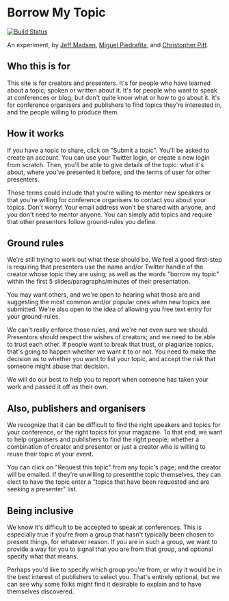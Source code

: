 # Borrow My Topic

[![Build Status](https://travis-ci.org/assertchris/borrow-my-topic.svg?branch=master)](https://travis-ci.org/assertchris/borrow-my-topic)

An experiment, by [Jeff Madsen](https://twitter.com/codebyjeff), [Miguel Piedrafita](https://twitter.com/m1guelpf), and [Christopher Pitt](https://twitter.com/assertchris).

## Who this is for

This site is for creators and presenters. It's for people who have learned about a topic; spoken or written about it. It's for people who want to speak at conferences or blog; but don't quite know what or how to go about it. It's for conference organisers and publishers to find topics they're interested in, and the people willing to produce them.

## How it works

If you have a topic to share, click on "Submit a topic". You'll be asked to create an account. You can use your Twitter login, or create a new login from scratch. Then, you'll be able to give details of the topic: what it's about, where you've presented it before, and the terms of user for other presenters.

Those terms could include that you're willing to mentor new speakers or that you're willing for conference organisers to contact you about your topics. Don't worry! Your email address won't be shared with anyone, and you don't need to mentor anyone. You can simply add topics and require that other presentors follow ground-rules you define. 

## Ground rules

We're still trying to work out what these should be. We feel a good first-step is requiring that presenters use the name and/or Twitter handle of the creator whose topic they are using; as well as the words "borrow my topic" within the first 5 slides/paragraphs/minutes of their presentation.

You may want others, and we're open to hearing what those are and suggesting the most common and/or popular ones when new topics are submitted. We're also open to the idea of allowing you free text entry for your ground-rules. 

We can't really enforce those rules, and we're not even sure we should. Presentors should respect the wishes of creators; and we need to be able to trust each other. If people want to break that trust, or plagiarize topics, that's going to happen whether we want it to or not. You need to make the decision as to whether you want to list your topic, and accept the risk that someone might abuse that decision.

We will do our best to help you to report when someone has taken your work and passed it off as their own.

## Also, publishers and organisers

We recognize that it can be difficult to find the right speakers and topics for your conference, or the right topics for your magazine. To that end, we want to help organisers and publishers to find the right people; whether a combination of creator and presentor or just a creator who is willing to reuse their topic at your event.

You can click on "Request this topic" from any topic's page; and the creator will be emailed. If they're unwilling to presentthe topic themselves, they can elect to have the topic enter a "topics that have been requested and are seeking a presenter" list. 

## Being inclusive

We know it's difficult to be accepted to speak at conferences. This is especially true if you're from a group that hasn't typically been chosen to present things, for whatever reason. If you are in such a group, we want to provide a way for you to signal that you are from that group, and optional specify what that means.

Perhaps you'd like to specify which group you're from, or why it would be in the best interest of publishers to select you. That's entirely optional, but we can see why some folks might find it desirable to explain and to have themselves discovered.
